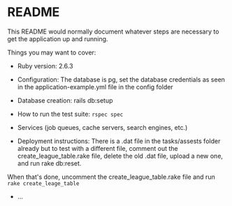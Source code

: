 # README

This README would normally document whatever steps are necessary to get the
application up and running.

Things you may want to cover:

* Ruby version: 2.6.3

* Configuration: The database is pg, set the database credentials as seen in the application-example.yml file in the
config folder

* Database creation: rails db:setup

* How to run the test suite: ```rspec spec```

* Services (job queues, cache servers, search engines, etc.)

* Deployment instructions: There is a .dat file in the tasks/assests folder already but to test with a different file, comment out the
create_league_table.rake file, delete the old .dat file, upload a new one, and run rake db:reset.

When that's done, uncomment the create_league_table.rake file and run ``rake create_leage_table``

* ...
